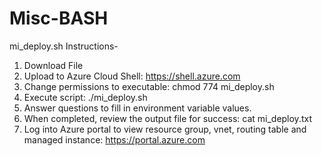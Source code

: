 # Misc-BASH

mi_deploy.sh 
Instructions-
1.  Download File
2.  Upload to Azure Cloud Shell: https://shell.azure.com
3.  Change permissions to executable:  chmod 774 mi_deploy.sh
4.  Execute script:  ./mi_deploy.sh
5.  Answer questions to fill in environment variable values.
6.  When completed, review the output file for success:  cat mi_deploy.txt
7.  Log into Azure portal to view resource group, vnet, routing table and managed instance: https://portal.azure.com
